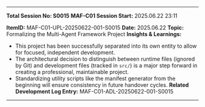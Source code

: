 ********************************************************************************
**Total Session No: S0015**
**MAF-C01 Session Start:** 2025.06.22 23:11

**ItemID:** MAF-C01-UPL-20250622-001-S0015
**Date:** 2025.06.22
**Topic:** Formalizing the Multi-Agent Framework Project
**Insights & Learnings:**
* This project has been successfully separated into its own entity to allow for focused, independent development.
* The architectural decision to distinguish between runtime files (ignored by Git) and development files (tracked in `src/`) is a major step forward in creating a professional, maintainable project.
* Standardizing utility scripts like the manifest generator from the beginning will ensure consistency in future handover cycles.
**Related Development Log Entry:** MAF-C01-ADL-20250622-001-S0015
---
